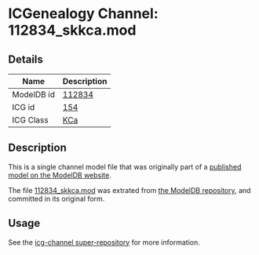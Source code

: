 # ICGenealogy Channel: 112834\_skkca.mod

## Details

Name | Description
---- | -----------
ModelDB id | [112834](http://senselab.med.yale.edu/ModelDB/ShowModel.cshtml?model=112834)
ICG id | [154](http://icg.neurotheory.ox.ac.uk/channels/5/154)
ICG Class | [KCa](http://icg.neurotheory.ox.ac.uk/channels/5)

## Description

This is a single channel model file that was originally part of a [published model on the ModelDB website](http://senselab.med.yale.edu/mModelDB/ShowModel.cshtml?model=112834).

The file [112834\_skkca.mod](112834_skkca.mod) was extrated from [the ModelDB repository](http://senselab.med.yale.edu/ModelDB/ShowModel.cshtml?model=112834), and committed in its original form.

## Usage

See the [icg-channel super-repository](https://github.com/icgenealogy/icg-channels) for more information.